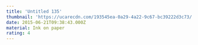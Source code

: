 ```yaml
---
title: 'Untitled 135'
thumbnail: 'https://ucarecdn.com/193545ea-0a29-4a22-9c67-bc39222d3c73/'
date: 2015-06-21T09:38:43.000Z
material: Ink on paper
rating: 4
---
```

